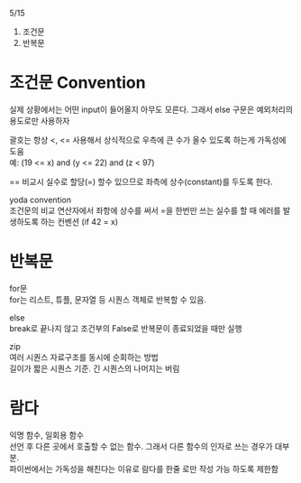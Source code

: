5/15
1. 조건문
2. 반복문

# 조건문 Convention
실제 상황에서는 어떤 input이 들어올지 아무도 모른다. 그래서 else 구문은 예외처리의 용도로만 사용하자

괄호는 항상 <, <= 사용해서 상식적으로 우측에 큰 수가 올수 있도록 하는게 가독성에 도움
<br>
예: (19 <= x) and (y <= 22) and (z < 97)

== 비교시 실수로 할당(=) 할수 있으므로 좌측에 상수(constant)를 두도록 한다.

yoda convention
<br>
조건문의 비교 연산자에서 좌항에 상수를 써서 =을 한번만 쓰는 실수를 할 때 에러를 발생하도록 하는 컨벤션 (if 42 = x)

# 반복문
for문
<br>
for는 리스트, 튜플, 문자열 등 시퀀스 객체로 반복할 수 있음.

else
<br>
break로 끝나지 않고 조건부의 False로 반복문이 종료되었을 때만 실행

zip
<br>
여러 시퀀스 자료구조를 동시에 순회하는 방법
<br>
길이가 짧은 시퀀스 기준. 긴 시퀀스의 나머지는 버림

# 람다
익명 함수, 일회용 함수
<br>
선언 후 다른 곳에서 호출할 수 없는 함수. 그래서 다른 함수의 인자로 쓰는 경우가 대부분. 
<br>
파이썬에서는 가독성을 해친다는 이유로 람다를 한줄 로만 작성 가능 하도록 제한함
